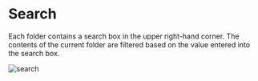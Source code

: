 # Search

Each folder contains a search box in the upper right-hand corner. The contents of the current folder are filtered based on the value entered into the search box.

![search](\images\search.png)